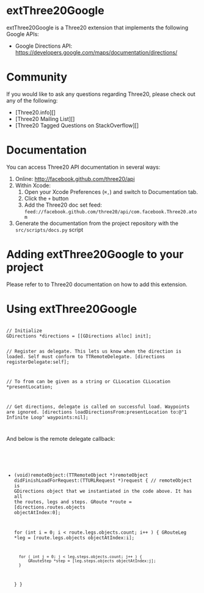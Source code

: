 extThree20Google
================

extThree20Google is a Three20 extension that implements the following Google APIs:

* Google Directions API: https://developers.google.com/maps/documentation/directions/

Community
=========

If you would like to ask any questions regarding Three20, please check out any of the following:

* [Three20.info][]
* [Three20 Mailing List][]
* [Three20 Tagged Questions on StackOverflow][]

Documentation
==============================

You can access Three20 API documentation in several ways:

1. Online: http://facebook.github.com/three20/api
1. Within Xcode: 
    1. Open your Xcode Preferences (`⌘,`) and switch to Documentation tab. 
    1. Click the `+` button
    1. Add the Three20 doc set feed: `feed://facebook.github.com/three20/api/com.facebook.Three20.atom`
1. Generate the documentation from the project repository with the `src/scripts/docs.py` script

Adding extThree20Google to your project
=======================================

Please refer to to Three20 documentation on how to add this extension.


Using extThree20Google
======================

<code>
// Initialize
GDirections *directions = [[GDirections alloc] init];

// Register as delegate. This lets us know when the direction is loaded. Self must conform to TTRemoteDelegate.
[directions registerDelegate:self];

// To from can be given as a string or CLLocation
CLLocation *presentLocation;

// Get directions, delegate is called on successful load. Waypoints are ignored.
[directions loadDirectionsFrom:presentLocation
                            to:@"1 Infinite Loop"
                     waypoints:nil];

</code>

And below is the remote delegate callback:

<code>

- (void)remoteObject:(TTRemoteObject *)remoteObject didFinishLoadForRequest:(TTURLRequest *)request {
    // remoteObject is GDirections object that we instantiated in the code above. It has all the routes, legs and steps.
    GRoute *route = [directions.routes.objects objectAtIndex:0];
    
    for (int i = 0; i < route.legs.objects.count; i++ ) {
        GRouteLeg *leg = [route.legs.objects objectAtIndex:i];
        
        for ( int j = 0; j < leg.steps.objects.count; j++ ) {
            GRouteStep *step = [leg.steps.objects objectAtIndex:j];
        }
    }
}

</code>